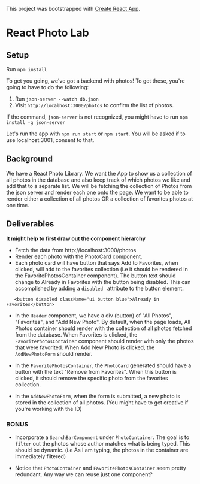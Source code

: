 This project was bootstrapped with [Create React App](https://github.com/facebook/create-react-app).

# React Photo Lab

## Setup

Run `npm install`

To get you going, we've got a backend with photos! To get these, you're going to have to do the following:

1. Run `json-server --watch db.json`
2. Visit `http://localhost:3000/photos` to confirm the list of photos.

If the command, `json-server` is not recognized, you might have to run `npm install -g json-server`

Let's run the app with `npm run start` or `npm start`. You will be asked if to use localhost:3001, consent to that.

## Background

We have a React Photo Library. We want the App to show us a collection of all photos in the database and also keep track of which photos we like and add that to a separate list. We will be fetching the collection of Photos from the json server and render each one onto the page. We want to be able to render either a collection of all photos OR a collection of favorites photos at one time.

## Deliverables

**It might help to first draw out the component hierarchy**

* Fetch the data from http://localhost:3000/photos
* Render each photo with the PhotoCard component.
* Each photo card will have button that says Add to Favorites, when clicked, will add to the favorites collection (i.e it should be rendered in the FavoritePhotosContainer component). The button text should change to Already in Favorites with the button being disabled. This can accomplished by adding a `disabled ` attribute to the button element.
```
   <button disabled className="ui button blue">Already in Favorites</button>
```
* In the `Header` component, we have a div (button) of "All Photos", "Favorites", and "Add New Photo". By default, when the page loads, All Photos container should render with the collection of all photos fetched from the database. When Favorites is clicked, the `FavoritePhotosContainer` component should render with only the photos that were favorited. When Add New Photo is clicked, the `AddNewPhotoForm` should render.

* In the `FavoritePhotosContainer`, the `PhotoCard` generated should have a button with the text "Remove from Favorites". When this button is clicked, it should remove the specific photo from the favorites collection.

* In the `AddNewPhotoForm`, when the form is submitted, a new photo is stored in the collection of all photos. (You might have to get creative if you're working with the ID)

### BONUS 

* Incorporate a `SearchBarComponent` under `PhotoContainer`. The goal is to `filter` out the photos whose author matches what is being typed. This should be dynamic. (i.e As I am typing, the photos in the container are immediately filtered)

* Notice that `PhotoContainer` and `FavoritePhotosContainer` seem pretty redundant. Any way we can reuse just one component?

